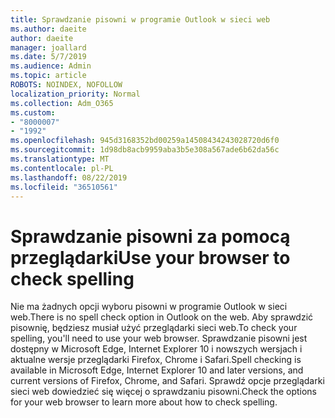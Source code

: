 ```yaml
---
title: Sprawdzanie pisowni w programie Outlook w sieci web
ms.author: daeite
author: daeite
manager: joallard
ms.date: 5/7/2019
ms.audience: Admin
ms.topic: article
ROBOTS: NOINDEX, NOFOLLOW
localization_priority: Normal
ms.collection: Adm_O365
ms.custom:
- "8000007"
- "1992"
ms.openlocfilehash: 945d3168352bd00259a14508434243028720d6f0
ms.sourcegitcommit: 1d98db8acb9959aba3b5e308a567ade6b62da56c
ms.translationtype: MT
ms.contentlocale: pl-PL
ms.lasthandoff: 08/22/2019
ms.locfileid: "36510561"
---
```

# <a name="use-your-browser-to-check-spelling"></a><span data-ttu-id="aea7f-102">Sprawdzanie pisowni za pomocą przeglądarki</span><span class="sxs-lookup"><span data-stu-id="aea7f-102">Use your browser to check spelling</span></span>

<span data-ttu-id="aea7f-103">Nie ma żadnych opcji wyboru pisowni w programie Outlook w sieci web.</span><span class="sxs-lookup"><span data-stu-id="aea7f-103">There is no spell check option in Outlook on the web.</span></span> <span data-ttu-id="aea7f-104">Aby sprawdzić pisownię, będziesz musiał użyć przeglądarki sieci web.</span><span class="sxs-lookup"><span data-stu-id="aea7f-104">To check your spelling, you'll need to use your web browser.</span></span> <span data-ttu-id="aea7f-105">Sprawdzanie pisowni jest dostępny w Microsoft Edge, Internet Explorer 10 i nowszych wersjach i aktualne wersje przeglądarki Firefox, Chrome i Safari.</span><span class="sxs-lookup"><span data-stu-id="aea7f-105">Spell checking is available in Microsoft Edge, Internet Explorer 10 and later versions, and current versions of Firefox, Chrome, and Safari.</span></span> <span data-ttu-id="aea7f-106">Sprawdź opcje przeglądarki sieci web dowiedzieć się więcej o sprawdzaniu pisowni.</span><span class="sxs-lookup"><span data-stu-id="aea7f-106">Check the options for your web browser to learn more about how to check spelling.</span></span>